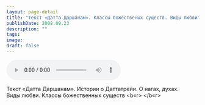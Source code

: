 ```yaml
---
layout: page-detail
title: "Текст «Датта Даршанам». Классы божественых существ. Виды любви"
publishDate: 2008.09.23
description: ""
tags:
image:
draft: false
---
```


<audio title="2008.09.23 - Текст «Датта Даршанам». Классы божественых существ. Виды любви.mp3" src="https://filer-api.advayta.org/v1.0/public/files/75346" controls=""></audio>

 Текст «Датта Даршанам». Истории о Даттатрейи. О нагах, духах.  
 Виды любви. Классы божественных существ <b«r> </b«r>

  
